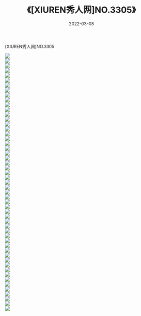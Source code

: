 ﻿---
layout: post
title:  《[XIUREN秀人网]NO.3305》
date:   2022-03-08
img: http://img.660000.xyz/Sharelink/秀人网/秀人网第04部分/[XIUREN秀人网]NO.3305/000.jpg
categories: [美女, 清纯, 唯美]
---

[XIUREN秀人网]NO.3305

 ![](http://img.660000.xyz/Sharelink/秀人网/秀人网第04部分/[XIUREN秀人网]NO.3305/001.jpg) <br>![](http://img.660000.xyz/Sharelink/秀人网/秀人网第04部分/[XIUREN秀人网]NO.3305/002.jpg) <br>![](http://img.660000.xyz/Sharelink/秀人网/秀人网第04部分/[XIUREN秀人网]NO.3305/003.jpg) <br>![](http://img.660000.xyz/Sharelink/秀人网/秀人网第04部分/[XIUREN秀人网]NO.3305/004.jpg) <br>![](http://img.660000.xyz/Sharelink/秀人网/秀人网第04部分/[XIUREN秀人网]NO.3305/005.jpg) <br>![](http://img.660000.xyz/Sharelink/秀人网/秀人网第04部分/[XIUREN秀人网]NO.3305/006.jpg) <br>![](http://img.660000.xyz/Sharelink/秀人网/秀人网第04部分/[XIUREN秀人网]NO.3305/007.jpg) <br>![](http://img.660000.xyz/Sharelink/秀人网/秀人网第04部分/[XIUREN秀人网]NO.3305/008.jpg) <br>![](http://img.660000.xyz/Sharelink/秀人网/秀人网第04部分/[XIUREN秀人网]NO.3305/009.jpg) <br>![](http://img.660000.xyz/Sharelink/秀人网/秀人网第04部分/[XIUREN秀人网]NO.3305/010.jpg) <br>![](http://img.660000.xyz/Sharelink/秀人网/秀人网第04部分/[XIUREN秀人网]NO.3305/011.jpg) <br>![](http://img.660000.xyz/Sharelink/秀人网/秀人网第04部分/[XIUREN秀人网]NO.3305/012.jpg) <br>![](http://img.660000.xyz/Sharelink/秀人网/秀人网第04部分/[XIUREN秀人网]NO.3305/013.jpg) <br>![](http://img.660000.xyz/Sharelink/秀人网/秀人网第04部分/[XIUREN秀人网]NO.3305/014.jpg) <br>![](http://img.660000.xyz/Sharelink/秀人网/秀人网第04部分/[XIUREN秀人网]NO.3305/015.jpg) <br>![](http://img.660000.xyz/Sharelink/秀人网/秀人网第04部分/[XIUREN秀人网]NO.3305/016.jpg) <br>![](http://img.660000.xyz/Sharelink/秀人网/秀人网第04部分/[XIUREN秀人网]NO.3305/017.jpg) <br>![](http://img.660000.xyz/Sharelink/秀人网/秀人网第04部分/[XIUREN秀人网]NO.3305/018.jpg) <br>![](http://img.660000.xyz/Sharelink/秀人网/秀人网第04部分/[XIUREN秀人网]NO.3305/019.jpg) <br>![](http://img.660000.xyz/Sharelink/秀人网/秀人网第04部分/[XIUREN秀人网]NO.3305/020.jpg) <br>![](http://img.660000.xyz/Sharelink/秀人网/秀人网第04部分/[XIUREN秀人网]NO.3305/021.jpg) <br>![](http://img.660000.xyz/Sharelink/秀人网/秀人网第04部分/[XIUREN秀人网]NO.3305/022.jpg) <br>![](http://img.660000.xyz/Sharelink/秀人网/秀人网第04部分/[XIUREN秀人网]NO.3305/023.jpg) <br>![](http://img.660000.xyz/Sharelink/秀人网/秀人网第04部分/[XIUREN秀人网]NO.3305/024.jpg) <br>![](http://img.660000.xyz/Sharelink/秀人网/秀人网第04部分/[XIUREN秀人网]NO.3305/025.jpg) <br>![](http://img.660000.xyz/Sharelink/秀人网/秀人网第04部分/[XIUREN秀人网]NO.3305/026.jpg) <br>![](http://img.660000.xyz/Sharelink/秀人网/秀人网第04部分/[XIUREN秀人网]NO.3305/027.jpg) <br>![](http://img.660000.xyz/Sharelink/秀人网/秀人网第04部分/[XIUREN秀人网]NO.3305/028.jpg) <br>![](http://img.660000.xyz/Sharelink/秀人网/秀人网第04部分/[XIUREN秀人网]NO.3305/029.jpg) <br>![](http://img.660000.xyz/Sharelink/秀人网/秀人网第04部分/[XIUREN秀人网]NO.3305/030.jpg) <br>![](http://img.660000.xyz/Sharelink/秀人网/秀人网第04部分/[XIUREN秀人网]NO.3305/031.jpg) <br>![](http://img.660000.xyz/Sharelink/秀人网/秀人网第04部分/[XIUREN秀人网]NO.3305/032.jpg) <br>![](http://img.660000.xyz/Sharelink/秀人网/秀人网第04部分/[XIUREN秀人网]NO.3305/033.jpg) <br>![](http://img.660000.xyz/Sharelink/秀人网/秀人网第04部分/[XIUREN秀人网]NO.3305/034.jpg) <br>![](http://img.660000.xyz/Sharelink/秀人网/秀人网第04部分/[XIUREN秀人网]NO.3305/035.jpg) <br>![](http://img.660000.xyz/Sharelink/秀人网/秀人网第04部分/[XIUREN秀人网]NO.3305/036.jpg) <br>![](http://img.660000.xyz/Sharelink/秀人网/秀人网第04部分/[XIUREN秀人网]NO.3305/037.jpg) <br>![](http://img.660000.xyz/Sharelink/秀人网/秀人网第04部分/[XIUREN秀人网]NO.3305/038.jpg) <br>![](http://img.660000.xyz/Sharelink/秀人网/秀人网第04部分/[XIUREN秀人网]NO.3305/039.jpg) <br>![](http://img.660000.xyz/Sharelink/秀人网/秀人网第04部分/[XIUREN秀人网]NO.3305/040.jpg) <br>![](http://img.660000.xyz/Sharelink/秀人网/秀人网第04部分/[XIUREN秀人网]NO.3305/041.jpg) <br>![](http://img.660000.xyz/Sharelink/秀人网/秀人网第04部分/[XIUREN秀人网]NO.3305/042.jpg) <br>![](http://img.660000.xyz/Sharelink/秀人网/秀人网第04部分/[XIUREN秀人网]NO.3305/043.jpg) <br>![](http://img.660000.xyz/Sharelink/秀人网/秀人网第04部分/[XIUREN秀人网]NO.3305/044.jpg) <br>![](http://img.660000.xyz/Sharelink/秀人网/秀人网第04部分/[XIUREN秀人网]NO.3305/045.jpg) <br>![](http://img.660000.xyz/Sharelink/秀人网/秀人网第04部分/[XIUREN秀人网]NO.3305/046.jpg) <br>![](http://img.660000.xyz/Sharelink/秀人网/秀人网第04部分/[XIUREN秀人网]NO.3305/047.jpg) <br>![](http://img.660000.xyz/Sharelink/秀人网/秀人网第04部分/[XIUREN秀人网]NO.3305/048.jpg) <br>![](http://img.660000.xyz/Sharelink/秀人网/秀人网第04部分/[XIUREN秀人网]NO.3305/049.jpg) <br>![](http://img.660000.xyz/Sharelink/秀人网/秀人网第04部分/[XIUREN秀人网]NO.3305/050.jpg) <br>![](http://img.660000.xyz/Sharelink/秀人网/秀人网第04部分/[XIUREN秀人网]NO.3305/051.jpg) <br>![](http://img.660000.xyz/Sharelink/秀人网/秀人网第04部分/[XIUREN秀人网]NO.3305/052.jpg) <br>![](http://img.660000.xyz/Sharelink/秀人网/秀人网第04部分/[XIUREN秀人网]NO.3305/053.jpg) <br>